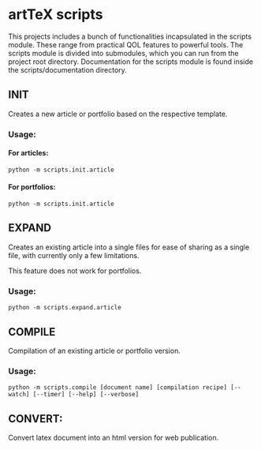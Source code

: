 # artTeX scripts

This projects includes a bunch of functionalities incapsulated in the scripts module. These range from practical QOL features to powerful tools. 
The scripts module is divided into submodules, which you can run from the project root directory. Documentation for the scripts module is found inside the scripts/documentation directory.

## INIT

Creates a new article or portfolio based on the respective template.

### Usage:
#### For articles:
```
python -m scripts.init.article
```
#### For portfolios:
```
python -m scripts.init.article
```


## EXPAND

Creates an existing article into a single files for ease of sharing as a single file, with currently only a few limitations.

This feature does not work for portfolios.

### Usage:
```
python -m scripts.expand.article
```


## COMPILE

Compilation of an existing article or portfolio version.


### Usage:
```
python -m scripts.compile [document name] [compilation recipe] [--watch] [--timer] [--help] [--verbose]
```


## CONVERT:

Convert latex document into an html version for web publication.
